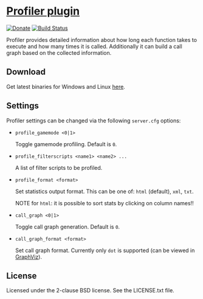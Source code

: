 [Profiler plugin][github]
=========================

[![Donate][donate_button]][donate]
[![Build Status][build_status]][build]

Profiler provides detailed information about how long each function takes to
execute and how many times it is called. Additionally it can build a call
graph based on the collected information.

Download
--------

Get latest binaries for Windows and Linux [here][download].

Settings
--------

Profiler settings can be changed via the following `server.cfg` options:

*	`profile_gamemode <0|1>`

	Toggle gamemode profiling. Default is `0`.

*	`profile_filterscripts <name1> <name2> ...`

	A list of filter scripts to be profiled.

*	`profile_format <format>`

	Set statistics output format. This can be one of: `html` (default), `xml`,
	`txt`.

	NOTE for `html`: it is possible to sort stats by clicking on column names!!

*	`call_graph <0|1>`

	Toggle call graph generation. Default is `0`.

*	`call_graph_format <format>`

	Set call graph format. Currently only `dot` is supported (can be viewed
	in [GraphViz][graphviz]).

License
-------

Licensed under the 2-clause BSD license. See the LICENSE.txt file.

[github]: https://github.com/Zeex/samp-plugin-profiler
[donate]: http://pledgie.com/campaigns/19751
[donate_button]: http://www.pledgie.com/campaigns/19751.png
[build]: https://travis-ci.org/Zeex/samp-plugin-profiler
[build_status]: https://travis-ci.org/Zeex/samp-plugin-profiler.png?branch=master
[download]: https://github.com/Zeex/samp-plugin-profiler/releases 
[graphviz]: http://www.graphviz.org
